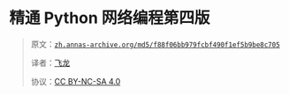 # 精通 Python 网络编程第四版

> 原文：[`zh.annas-archive.org/md5/f88f06bb979fcbf490f1ef5b9be8c705`](https://zh.annas-archive.org/md5/f88f06bb979fcbf490f1ef5b9be8c705)
> 
> 译者：[飞龙](https://github.com/wizardforcel)
> 
> 协议：[CC BY-NC-SA 4.0](http://creativecommons.org/licenses/by-nc-sa/4.0/)
